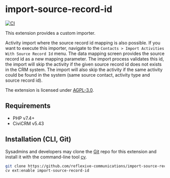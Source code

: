 # import-source-record-id

[![CI](https://github.com/reflexive-communications/import-source-record-id/actions/workflows/main.yml/badge.svg)](https://github.com/reflexive-communications/import-source-record-id/actions/workflows/main.yml)

This extension provides a custom importer.

Activity import where the source record id mapping is also possible. If you want to execute this importer, navigate to
the `Contacts > Import Activities With Source Record Id` menu. The data mapping screen provides the source record id as
a new mapping parameter. The import process validates this id, the import will skip the activity if the given source
record id does not exists in the CRM system. The import will also skip the activity if the same activity could be found
in the system (same source contact, activity type and source record id).

The extension is licensed under [AGPL-3.0](LICENSE.txt).

## Requirements

* PHP v7.4+
* CiviCRM v5.43

## Installation (CLI, Git)

Sysadmins and developers may clone the [Git](https://en.wikipedia.org/wiki/Git) repo for this extension and install it
with the command-line tool [cv](https://github.com/civicrm/cv).

```bash
git clone https://github.com/reflexive-communications/import-source-record-id.git
cv ext:enable import-source-record-id
```
